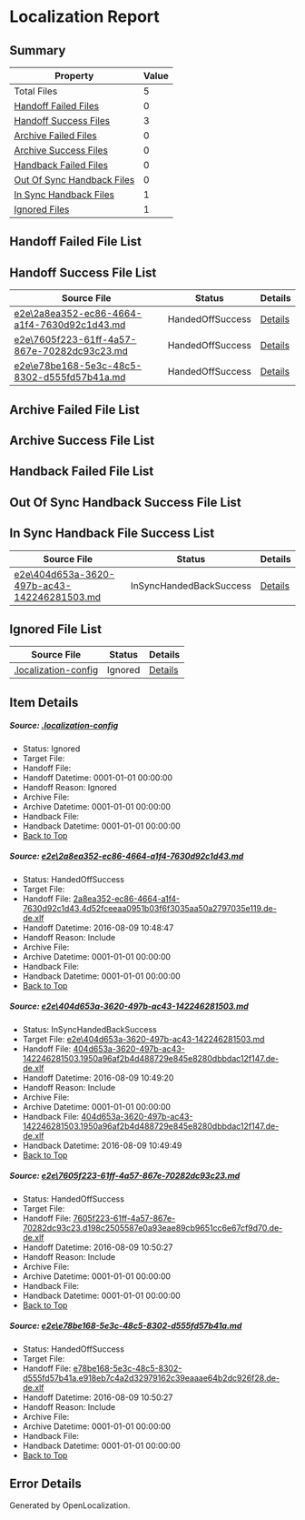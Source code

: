 # <a name='report-top'></a> Localization Report

## Summary
 Property | Value 
 -------- | ----- 
 Total Files | 5
[ Handoff Failed Files ](#handoff-failed-list)| 0
[ Handoff Success Files ](#handoff-success-list)| 3
[ Archive Failed Files ](#archive-failed-list)| 0
[ Archive Success Files ](#archive-success-list)| 0
[ Handback Failed Files ](#handback-failed-list)| 0
[ Out Of Sync Handback Files ](#outofsync-handback-success-list)| 0
[ In Sync Handback Files ](#insync-handback-success-list)| 1
[ Ignored Files ](#ignored-list)| 1

## <a name='handoff-failed-list'></a> Handoff Failed File List

## <a name='handoff-success-list'></a> Handoff Success File List
 Source File | Status | Details 
 ----------- | ------ | ------- 
 [e2e\2a8ea352-ec86-4664-a1f4-7630d92c1d43.md](https://github.com/OpenLocalizationTestOrg/oltest/blob/c37f7d85cdfa77b41d00ae0ed549d181bb18958e/e2e/2a8ea352-ec86-4664-a1f4-7630d92c1d43.md) | HandedOffSuccess | [Details](#ebb5fa552373586ca683ad2656cd492edb1bc7351)
 [e2e\7605f223-61ff-4a57-867e-70282dc93c23.md](https://github.com/OpenLocalizationTestOrg/oltest/blob/bdcfdd4598f9cbf741469f9e9af28374ef1608ba/e2e/7605f223-61ff-4a57-867e-70282dc93c23.md) | HandedOffSuccess | [Details](#1304d7d370b541402e5fd3ad9abdf0267aec2da33)
 [e2e\e78be168-5e3c-48c5-8302-d555fd57b41a.md](https://github.com/OpenLocalizationTestOrg/oltest/blob/bdcfdd4598f9cbf741469f9e9af28374ef1608ba/e2e/e78be168-5e3c-48c5-8302-d555fd57b41a.md) | HandedOffSuccess | [Details](#613f8a276811d23aca94ae5932403b7bf45a95df4)

## <a name='archive-failed-list'></a> Archive Failed File List

## <a name='archive-success-list'></a> Archive Success File List

## <a name='handback-failed-list'></a> Handback Failed File List

## <a name='outofsync-handback-success-list'></a> Out Of Sync Handback Success File List

## <a name='insync-handback-success-list'></a> In Sync Handback File Success List
 Source File | Status | Details 
 ----------- | ------ | ------- 
 [e2e\404d653a-3620-497b-ac43-142246281503.md](https://github.com/OpenLocalizationTestOrg/oltest/blob/3f030faa9009dada3c603fdd21b49039287d7600/e2e/404d653a-3620-497b-ac43-142246281503.md) | InSyncHandedBackSuccess | [Details](#a2445e5e47df65f2835a9af26b3a7bb4451b41ea2)

## <a name='ignored-list'></a> Ignored File List
 Source File | Status | Details 
 ----------- | ------ | ------- 
 [.localization-config](https://github.com/OpenLocalizationTestOrg/oltest/blob/bdcfdd4598f9cbf741469f9e9af28374ef1608ba/.localization-config) | Ignored | [Details](#3d4f252ac210baf56311d7e97dcc2db10974dbd20)

## Item Details
##### <a name='3d4f252ac210baf56311d7e97dcc2db10974dbd20'></a> Source: [.localization-config](https://github.com/OpenLocalizationTestOrg/oltest/blob/bdcfdd4598f9cbf741469f9e9af28374ef1608ba/.localization-config)
* Status: Ignored
* Target File: 
* Handoff File: 
* Handoff Datetime: 0001-01-01 00:00:00
* Handoff Reason: Ignored
* Archive File: 
* Archive Datetime: 0001-01-01 00:00:00
* Handback File: 
* Handback Datetime: 0001-01-01 00:00:00
* [Back to Top](#report-top)

##### <a name='ebb5fa552373586ca683ad2656cd492edb1bc7351'></a> Source: [e2e\2a8ea352-ec86-4664-a1f4-7630d92c1d43.md](https://github.com/OpenLocalizationTestOrg/oltest/blob/c37f7d85cdfa77b41d00ae0ed549d181bb18958e/e2e/2a8ea352-ec86-4664-a1f4-7630d92c1d43.md)
* Status: HandedOffSuccess
* Target File: 
* Handoff File: [2a8ea352-ec86-4664-a1f4-7630d92c1d43.4d52fceeaa0951b03f6f3035aa50a2797035e119.de-de.xlf](https://github.com/OpenLocalizationTestOrg/olhandoff-e2e/blob/46a797ce62a92e6e979050d7dec08d5223482fb8/ol-handoff/OpenLocalizationTestOrg/ol-test-dede/ci/ht/2a8ea352-ec86-4664-a1f4-7630d92c1d43.4d52fceeaa0951b03f6f3035aa50a2797035e119.de-de.xlf)
* Handoff Datetime: 2016-08-09 10:48:47
* Handoff Reason: Include
* Archive File: 
* Archive Datetime: 0001-01-01 00:00:00
* Handback File: 
* Handback Datetime: 0001-01-01 00:00:00
* [Back to Top](#report-top)

##### <a name='a2445e5e47df65f2835a9af26b3a7bb4451b41ea2'></a> Source: [e2e\404d653a-3620-497b-ac43-142246281503.md](https://github.com/OpenLocalizationTestOrg/oltest/blob/3f030faa9009dada3c603fdd21b49039287d7600/e2e/404d653a-3620-497b-ac43-142246281503.md)
* Status: InSyncHandedBackSuccess
* Target File: [e2e\404d653a-3620-497b-ac43-142246281503.md](https://github.com/OpenLocalizationTestOrg/ol-test-dede/blob/3ab61e92cdf961bc2855b482db5b9eb45b60f2e7/e2e/404d653a-3620-497b-ac43-142246281503.md)
* Handoff File: [404d653a-3620-497b-ac43-142246281503.1950a96af2b4d488729e845e8280dbbdac12f147.de-de.xlf](https://github.com/OpenLocalizationTestOrg/olhandoff-e2e/blob/28dc3e69b9fc70aaab173dfdbcbe31c519f0b29a/ol-handoff/OpenLocalizationTestOrg/ol-test-dede/ci/ht/404d653a-3620-497b-ac43-142246281503.1950a96af2b4d488729e845e8280dbbdac12f147.de-de.xlf)
* Handoff Datetime: 2016-08-09 10:49:20
* Handoff Reason: Include
* Archive File: 
* Archive Datetime: 0001-01-01 00:00:00
* Handback File: [404d653a-3620-497b-ac43-142246281503.1950a96af2b4d488729e845e8280dbbdac12f147.de-de.xlf](https://github.com/OpenLocalizationTestOrg/olhandback-e2e/blob/e4fd3c04c2a3986e1aa30fd7afc27f521753a18f/ol-handback/OpenLocalizationTestOrg/ol-test-dede/ci/ht/404d653a-3620-497b-ac43-142246281503.1950a96af2b4d488729e845e8280dbbdac12f147.de-de.xlf)
* Handback Datetime: 2016-08-09 10:49:49
* [Back to Top](#report-top)

##### <a name='1304d7d370b541402e5fd3ad9abdf0267aec2da33'></a> Source: [e2e\7605f223-61ff-4a57-867e-70282dc93c23.md](https://github.com/OpenLocalizationTestOrg/oltest/blob/bdcfdd4598f9cbf741469f9e9af28374ef1608ba/e2e/7605f223-61ff-4a57-867e-70282dc93c23.md)
* Status: HandedOffSuccess
* Target File: 
* Handoff File: [7605f223-61ff-4a57-867e-70282dc93c23.d198c2505587e0a93eae89cb9651cc6e67cf9d70.de-de.xlf](https://github.com/OpenLocalizationTestOrg/olhandoff-e2e/blob/982a4c00de7d21b41a7b4085b67bb73eb0025eda/ol-handoff/OpenLocalizationTestOrg/ol-test-dede/ci/ht/7605f223-61ff-4a57-867e-70282dc93c23.d198c2505587e0a93eae89cb9651cc6e67cf9d70.de-de.xlf)
* Handoff Datetime: 2016-08-09 10:50:27
* Handoff Reason: Include
* Archive File: 
* Archive Datetime: 0001-01-01 00:00:00
* Handback File: 
* Handback Datetime: 0001-01-01 00:00:00
* [Back to Top](#report-top)

##### <a name='613f8a276811d23aca94ae5932403b7bf45a95df4'></a> Source: [e2e\e78be168-5e3c-48c5-8302-d555fd57b41a.md](https://github.com/OpenLocalizationTestOrg/oltest/blob/bdcfdd4598f9cbf741469f9e9af28374ef1608ba/e2e/e78be168-5e3c-48c5-8302-d555fd57b41a.md)
* Status: HandedOffSuccess
* Target File: 
* Handoff File: [e78be168-5e3c-48c5-8302-d555fd57b41a.e918eb7c4a2d32979162c39eaaae64b2dc926f28.de-de.xlf](https://github.com/OpenLocalizationTestOrg/olhandoff-e2e/blob/982a4c00de7d21b41a7b4085b67bb73eb0025eda/ol-handoff/OpenLocalizationTestOrg/ol-test-dede/ci/ht/e78be168-5e3c-48c5-8302-d555fd57b41a.e918eb7c4a2d32979162c39eaaae64b2dc926f28.de-de.xlf)
* Handoff Datetime: 2016-08-09 10:50:27
* Handoff Reason: Include
* Archive File: 
* Archive Datetime: 0001-01-01 00:00:00
* Handback File: 
* Handback Datetime: 0001-01-01 00:00:00
* [Back to Top](#report-top)


## Error Details

Generated by OpenLocalization.
